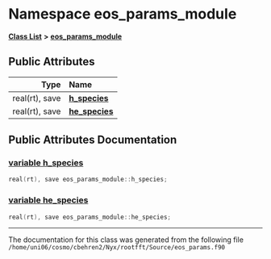 
# Namespace eos\_params\_module


[**Class List**](annotated.md) **>** [**eos\_params\_module**](namespaceeos__params__module.md)


















## Public Attributes

| Type | Name |
| ---: | :--- |
|  real(rt), save | [**h\_species**](namespaceeos__params__module.md#variable-h-species)  <br> |
|  real(rt), save | [**he\_species**](namespaceeos__params__module.md#variable-he-species)  <br> |










## Public Attributes Documentation


### <a href="#variable-h-species" id="variable-h-species">variable h\_species </a>


```cpp
real(rt), save eos_params_module::h_species;
```



### <a href="#variable-he-species" id="variable-he-species">variable he\_species </a>


```cpp
real(rt), save eos_params_module::he_species;
```



------------------------------
The documentation for this class was generated from the following file `/home/uni06/cosmo/cbehren2/Nyx/rootfft/Source/eos_params.f90`